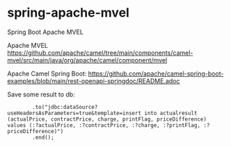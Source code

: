 # spring-apache-mvel
Spring Boot Apache MVEL


Apache MVEL
https://github.com/apache/camel/tree/main/components/camel-mvel/src/main/java/org/apache/camel/component/mvel


Apache Camel Spring Boot:
https://github.com/apache/camel-spring-boot-examples/blob/main/rest-openapi-springdoc/README.adoc


Save some result to db:
```
        .to("jdbc:dataSource?useHeadersAsParameters=true&template=insert into actualresult (actualPrice, contractPrice, charge, printFlag, priceDifference) values (:?actualPrice, :?contractPrice, :?charge, :?printFlag, :?priceDifference)")
        .end();
 ```
